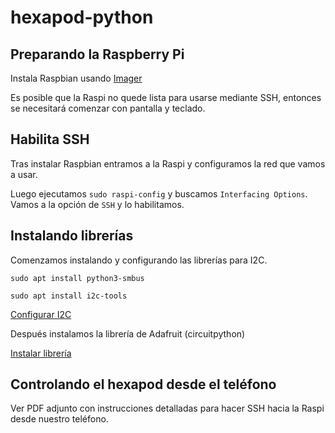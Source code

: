 # hexapod-python

## Preparando la Raspberry Pi

Instala Raspbian usando [Imager](https://www.raspberrypi.com/software/)

Es posible que la Raspi no quede lista para usarse mediante SSH, entonces se necesitará comenzar con pantalla y teclado.

## Habilita SSH

Tras instalar Raspbian entramos a la Raspi y configuramos la red que vamos a usar. 

Luego ejecutamos `sudo raspi-config` y buscamos `Interfacing Options`. Vamos a la opción de `SSH` y lo habilitamos.

## Instalando librerías

Comenzamos instalando y configurando las librerías para I2C.

`sudo apt install python3-smbus`

`sudo apt install i2c-tools`

[Configurar I2C](https://learn.adafruit.com/adafruits-raspberry-pi-lesson-4-gpio-setup/configuring-i2c)

Después instalamos la librería de Adafruit (circuitpython)

[Instalar librería](https://learn.adafruit.com/circuitpython-on-raspberrypi-linux/installing-circuitpython-on-raspberry-pi)

## Controlando el hexapod desde el teléfono

Ver PDF adjunto con instrucciones detalladas para hacer SSH hacia la Raspi desde nuestro teléfono.